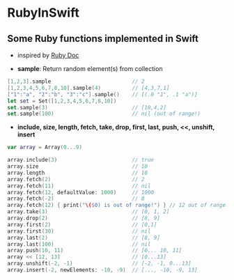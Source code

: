 # RubyInSwift
## Some Ruby functions implemented in Swift

* inspired by [Ruby Doc](http://ruby-doc.org/core-2.2.0/Array.html)

* **sample**: Return random element(s) from collection
```swift
[1,2,3].sample                          // 2
[1,2,3,4,5,6,7,8,10].sample(4)          // [4,3,7,1]
["1":"a", "2":"b", "3":"c"].sample()    // [(.0 "1", .1 "a")]        
let set = Set([1,2,3,4,5,6,7,8,10])
set.sample(3)                           // [10,4,2]
set.sample(100)                         // nil (out of range!)
```
* **include, size, length, fetch, take, drop, first, last, push, <<, unshift, insert**
```swift
var array = Array(0...9)

array.include(3)                        // true
array.size                              // 10
array.length                            // 10
array.fetch(2)                          // 2
array.fetch(11)                         // nil
array.fetch(12, defaultValue: 1000)     // 1000
array.fetch(-2)                         // 8
array.fetch(12) { print("\($0) is out of range!") } // 12 out of range!
array.take(3)                           // [0, 1, 2]
array.drop(2)                           // [8, 9]
array.first(2)                          // [0,1]
array.first(30)                         // nil
array.last(2)                           // [8, 9]
array.last(100)                         // nil
array.push(10, 11)                      // [0... 10, 11]
array << [12, 13]                       // [0...13]
array.unshift(-2, -1)                   // [-2, -1, 0...13]
array.insert(-2, newElements: -10, -9)  // [..., -10, -9, 13]
```
